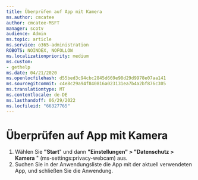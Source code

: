 ```yaml
---
title: Überprüfen auf App mit Kamera
ms.author: cmcatee
author: cmcatee-MSFT
manager: scotv
audience: Admin
ms.topic: article
ms.service: o365-administration
ROBOTS: NOINDEX, NOFOLLOW
ms.localizationpriority: medium
ms.custom:
- gethelp
ms.date: 04/21/2020
ms.openlocfilehash: d55bed3c94cbc2845d669e98d29d9978e07aa141
ms.sourcegitcommit: c4e8c29a94f840816a023131ea7b4a2bf876c305
ms.translationtype: MT
ms.contentlocale: de-DE
ms.lasthandoff: 06/29/2022
ms.locfileid: "66327765"
---
```

# <a name="check-for-app-using-camera"></a>Überprüfen auf App mit Kamera

1. Wählen Sie **"Start**" und dann **"Einstellungen" > "Datenschutz > Kamera** " (ms-settings:privacy-webcam) aus.
2. Suchen Sie in der Anwendungsliste die App mit der aktuell verwendeten App, und schließen Sie die Anwendung.
